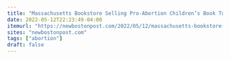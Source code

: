 ```yaml
---
title: "Massachusetts Bookstore Selling Pro-Abortion Children’s Book To Fund Abortions"
date: 2022-05-12T22:23:49-04:00
itemurl: "https://newbostonpost.com/2022/05/12/massachusetts-bookstore-selling-pro-abortion-childrens-book-to-fund-abortions/"
sites: "newbostonpost.com"
tags: ["abortion"]
draft: false
---
```


